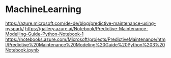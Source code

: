 # MachineLearning
https://azure.microsoft.com/de-de/blog/predictive-maintenance-using-pyspark/
https://gallery.azure.ai/Notebook/Predictive-Maintenance-Modelling-Guide-Python-Notebook-1
https://notebooks.azure.com/Microsoft/projects/PredictiveMaintenance/html/Predictive%20Maintenance%20Modeling%20Guide%20Python%203%20Notebook.ipynb
